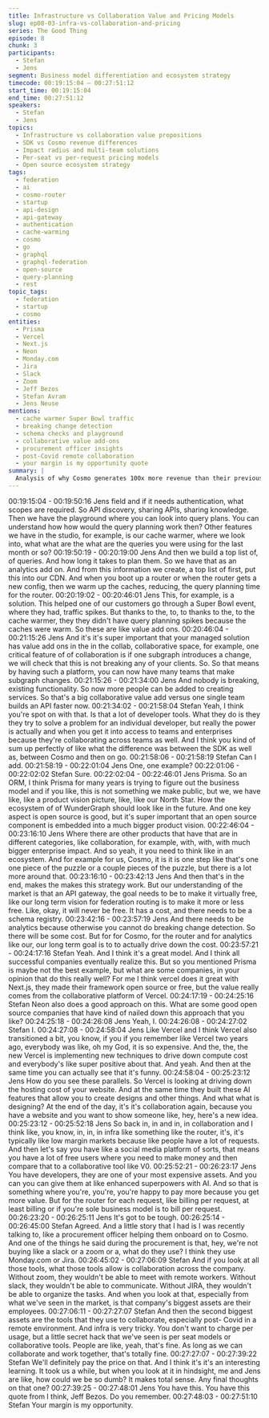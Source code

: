 ```yaml
---
title: Infrastructure vs Collaboration Value and Pricing Models
slug: ep08-03-infra-vs-collaboration-and-pricing
series: The Good Thing
episode: 8
chunk: 3
participants:
  - Stefan
  - Jens
segment: Business model differentiation and ecosystem strategy
timecode: 00:19:15:04 – 00:27:51:12
start_time: 00:19:15:04
end_time: 00:27:51:12
speakers:
  - Stefan
  - Jens
topics:
  - Infrastructure vs collaboration value propositions
  - SDK vs Cosmo revenue differences
  - Impact radius and multi-team solutions
  - Per-seat vs per-request pricing models
  - Open source ecosystem strategy
tags:
  - federation
  - ai
  - cosmo-router
  - startup
  - api-design
  - api-gateway
  - authentication
  - cache-warming
  - cosmo
  - go
  - graphql
  - graphql-federation
  - open-source
  - query-planning
  - rest
topic_tags:
  - federation
  - startup
  - cosmo
entities:
  - Prisma
  - Vercel
  - Next.js
  - Neon
  - Monday.com
  - Jira
  - Slack
  - Zoom
  - Jeff Bezos
  - Stefan Avram
  - Jens Neuse
mentions:
  - cache warmer Super Bowl traffic
  - breaking change detection
  - schema checks and playground
  - collaborative value add-ons
  - procurement officer insights
  - post-Covid remote collaboration
  - your margin is my opportunity quote
summary: |
  Analysis of why Cosmo generates 100x more revenue than their previous SDK, focusing on impact radius (multi-team vs single-team solutions) and infrastructure vs collaboration value. Discussion covers pricing model insights from procurement officers who prioritize collaboration tools over infrastructure, leading to per-seat pricing strategies for enterprise adoption.
---
```


00:19:15:04 - 00:19:50:16
Jens
field and if it needs authentication, what scopes are required. So API discovery, sharing APIs,
sharing knowledge. Then we have the playground where you can look into query plans. You can
understand how how would the query planning work then? Other features we have in the studio,
for example, is our cache warmer, where we look into, what what are the what are the queries
you were using for the last month or so?
00:19:50:19 - 00:20:19:00
Jens
And then we build a top list of, of queries. And how long it takes to plan them. So we have that
as an analytics add on. And from this information we create, a top list of first, put this into our
CDN. And when you boot up a router or when the router gets a new config, then we warm up
the caches, reducing, the query planning time for the router.
00:20:19:02 - 00:20:46:01
Jens
This, for example, is a solution. This helped one of our customers go through a Super Bowl
event, where they had, traffic spikes. But thanks to the, to, to thanks to the, to the cache
warmer, they they didn't have query planning spikes because the caches were warm. So these
are like value add ons.
00:20:46:04 - 00:21:15:26
Jens
And it's it's super important that your managed solution has value add ons in the in the collab,
collaborative space, for example, one critical feature of of collaboration is if one subgraph
introduces a change, we will check that this is not breaking any of your clients. So. So that
means by having such a platform, you can now have many teams that make subgraph changes.
00:21:15:26 - 00:21:34:00
Jens
And nobody is breaking, existing functionality. So now more people can be added to creating
services. So that's a big collaborative value add versus one single team builds an API faster
now.
00:21:34:02 - 00:21:58:04
Stefan
Yeah, I think you're spot on with that. Is that a lot of developer tools. What they do is they they
try to solve a problem for an individual developer, but really the power is actually and when you
get it into access to teams and enterprises because they're collaborating across teams as well.
And I think you kind of sum up perfectly of like what the difference was between the SDK as well
as, between Cosmo and then on go.
00:21:58:06 - 00:21:58:19
Stefan
Can I add.
00:21:58:19 - 00:22:01:04
Jens
One, one example?
00:22:01:06 - 00:22:02:02
Stefan
Sure.
00:22:02:04 - 00:22:46:01
Jens
Prisma. So an ORM, I think Prisma for many years is trying to figure out the business model and
if you like, this is not something we make public, but we, we have like, like a product vision
picture, like, like our North Star. How the ecosystem of of WunderGraph should look like in the
future. And one key aspect is open source is good, but it's super important that an open source
component is embedded into a much bigger product vision.
00:22:46:04 - 00:23:16:10
Jens
Where there are other products that have that are in different categories, like collaboration, for
example, with, with, with much bigger enterprise impact. And so yeah, it you need to think like in
an ecosystem. And for example for us, Cosmo, it is it is one step like that's one one piece of the
puzzle or a couple pieces of the puzzle, but there is a lot more around that.
00:23:16:10 - 00:23:42:13
Jens
And then that's in the end, makes the makes this strategy work. But our understanding of the
market is that an API gateway, the goal needs to be to make it virtually free, like our long term
vision for federation routing is to make it more or less free. Like, okay, it will never be free. It has
a cost, and there needs to be a schema registry.
00:23:42:16 - 00:23:57:19
Jens
And there needs to be analytics because otherwise you cannot do breaking change detection.
So there will be some cost. But for for Cosmo, for the router and for analytics like our, our long
term goal is to to actually drive down the cost.
00:23:57:21 - 00:24:17:16
Stefan
Yeah. And I think it's a great model. And I think all successful companies eventually realize this.
But so you mentioned Prisma is maybe not the best example, but what are some companies, in
your opinion that do this really well? For me I think vercel does it great with Next.js, they made
their framework open source or free, but the value really comes from the collaborative platform
of Vercel.
00:24:17:19 - 00:24:25:16
Stefan
Neon also does a good approach on this. What are some good open source companies that
have kind of nailed down this approach that you like?
00:24:25:18 - 00:24:26:08
Jens
Yeah, I.
00:24:26:08 - 00:24:27:02
Stefan
I.
00:24:27:08 - 00:24:58:04
Jens
Like Vercel and I think Vercel also transitioned a bit, you know, if you if you remember like
Vercel two years ago, everybody was like, oh my God, it is so expensive. And the, the, the new
Vercel is implementing new techniques to drive down compute cost and everybody's like super
positive about that. And yeah. And then at the same time you can actually see that it's funny.
00:24:58:04 - 00:25:23:12
Jens
How do you see these parallels. So Vercel is looking at driving down the hosting cost of your
website. And at the same time they built these AI features that allow you to create designs and
other things. And what what is designing? At the end of the day, it's it's collaboration again,
because you have a website and you want to show someone like, hey, here's a new idea.
00:25:23:12 - 00:25:52:18
Jens
So back in, in and in, in collaboration and I think like, you know, in, in, in infra like something like
the router, it's, it's typically like low margin markets because like people have a lot of requests.
And then let's say you have like a social media platform of sorts, that means you have a lot of
free users where you need to make money and then compare that to a collaborative tool like V0.
00:25:52:21 - 00:26:23:17
Jens
You have developers, they are one of your most expensive assets. And you can you can give
them at like enhanced superpowers with AI. And so that is something where you're, you're,
you're happy to pay more because you get more value. But for the router for each request, like
billing per request, at least billing or if you're sole business model is to bill per request.
00:26:23:20 - 00:26:25:11
Jens
It's got to be tough.
00:26:25:14 - 00:26:45:00
Stefan
Agreed. And a little story that I had is I was recently talking to, like a procurement officer helping
them onboard on to Cosmo. And one of the things he said during the procurement is that, hey,
we're not buying like a slack or a zoom or a, what do they use? I think they use Monday.com or
Jira.
00:26:45:02 - 00:27:06:09
Stefan
And if you look at all those tools, what those tools allow is collaboration across the company.
Without zoom, they wouldn't be able to meet with remote workers. Without slack, they wouldn't
be able to communicate. Without JIRA, they wouldn't be able to organize the tasks. And when
you look at that, especially from what we've seen in the market, is that company's biggest
assets are their employees.
00:27:06:11 - 00:27:27:07
Stefan
And then the second biggest assets are the tools that they use to collaborate, especially post-
Covid in a remote environment. And infra is very tricky. You don't want to charge per usage, but
a little secret hack that we've seen is per seat models or collaborative tools. People are like,
yeah, that's fine. As long as we can collaborate and work together, that's totally fine.
00:27:27:07 - 00:27:39:22
Stefan
We'll definitely pay the price on that. And I think it's it's an interesting learning. It took us a while,
but when you look at it in hindsight, me and Jens are like, how could we be so dumb? It makes
total sense. Any final thoughts on that one?
00:27:39:25 - 00:27:48:01
Jens
You have this. You have this quote from I think, Jeff Bezos. Do you remember.
00:27:48:03 - 00:27:51:10
Stefan
Your margin is my opportunity.